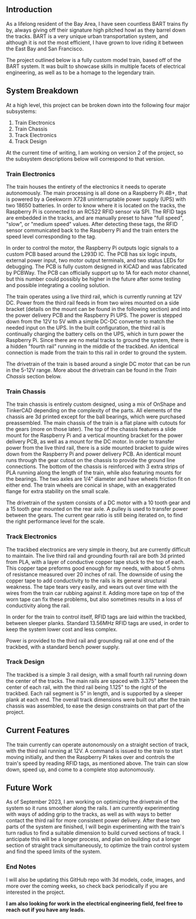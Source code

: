 ## Introduction
As a lifelong resident of the Bay Area, I have seen countless BART trains fly by, always giving off their signature high pitched howl as they barrel down the tracks. BART is a very unique urban transportation system, and although it is not the most efficient, I have grown to love riding it between the East Bay and San Francisco. 

The project outlined below is a fully custom model train, based off of the BART system. It was built to showcase skills in multiple facets of electrical engineering, as well as to be a homage to the legendary train.

## System Breakdown
At a high level, this project can be broken down into the following four major subsystems:

 1. Train Electronics
 2. Train Chassis
 3. Track Electronics
 4. Track Design

At the current time of writing, I am working on version 2 of the project, so the subsystem descriptions below will correspond to that version.

### Train Electronics
The train houses the entirety of the electronics it needs to operate autonomously. The main processing is all done on a Raspberry Pi 4B+, that is powered by a Geekworm X728 uninterruptable power supply (UPS) with two 18650 batteries. In order to know where it is located on the tracks, the Raspberry Pi is connected to an RC522 RFID sensor via SPI. The RFID tags are embedded in the tracks, and are manually preset to have "full speed", "slow", or "medium speed" values. After detecting these tags, the RFID sensor communicated back to the Raspberry Pi and the train enters the speed level corresponding to the tag.

In order to control the motor, the Raspberry Pi outputs logic signals to a custom PCB based around the L293D IC. The PCB has six logic inputs, external power input, two motor output terminals, and two status LEDs for debugging. The PCB is fully custom designed in KiCAD and was fabricated by PCBWay. The PCB can officially support up to 1A for each motor channel, but this number could possibly be higher in the future after some testing and possible integrating a cooling solution.

The train operates using a live third rail, which is currently running at 12V DC. Power from the third rail feeds in from two wires mounted on a side bracket (details on the mount can be found in the following section) and into the power delivery PCB and the Raspberry Pi UPS. The power is stepped down from the 12V to 5V with a simple DC-DC converter to match the needed input on the UPS. In the built configuration, the third rail is continually charging the battery cells on the UPS, which in turn power the Raspberry Pi. Since there are no metal tracks to ground the system, there is a hidden "fourth rail" running in the middle of the trackbed. An identical connection is made from the train to this rail in order to ground the system. 

The drivetrain of the train is based around a single DC motor that can be run in the 5-12V range. More about the drivetrain can be found in the *Train Chassis* section below.

### Train Chassis
The train chassis is entirely custom designed, using a mix of OnShape and TinkerCAD depending on the complexity of the parts. All elements of the chassis are 3d printed except for the ball bearings, which were purchased preassembled. The main chassis of the train is a flat plane with cutouts for the gears (more on those later). The top of the chassis features a slide mount for the Raspberry Pi and a vertical mounting bracket for the power delivery PCB, as well as a mount for the DC motor. In order to transfer power from the live third rail, there is a side mounted bracket to guide wires down from the Raspberry Pi and power delivery PCB. An identical mount runs through the gear cutout on the chassis to provide the ground line connections. The bottom of the chassis is reinforced with 3 extra strips of PLA running along the length of the train, while also featuring mounts for the bearings. The two axles are 1/4" diameter and have wheels friction fit on either end. The train wheels are conical in shape, with an exaggerated flange for extra stability on the small scale.

The drivetrain of the system consists of a DC motor with a 10 tooth gear and a 15 tooth gear mounted on the rear axle. A pulley is used to transfer power between the gears. The current gear ratio is still being iterated on, to find the right performance level for the scale.

### Track Electronics
The trackbed electronics are very simple in theory, but are currently difficult to maintain. The live third rail and grounding fourth rail are both 3d printed from PLA, with a layer of conductive copper tape stuck to the top of each. This copper tape preforms good enough for my needs, with about 5 ohms of resistance measured over 20 inches of rail. The downside of using the copper tape to add conductivity to the rails is its general structural weakness. The tape tears very easily, and wears out over time with the wires from the train car rubbing against it. Adding more tape on top of the worn tape can fix these problems, but also sometimes results in a loss of conductivity along the rail.

In order for the train to control itself, RFID tags are laid within the trackbed, between sleeper planks. Standard 13.56MHz RFID tags are used, in order to keep the system lower cost and less complex.

Power is provided to the third rail and grounding rail at one end of the trackbed, with a standard bench power supply.

### Track Design
The trackbed is a simple 3 rail design, with a small fourth rail running down the center of the tracks. The main rails are spaced with 3.375" between the center of each rail, with the third rail being 1.125" to the right of the trackbed. Each rail segment is 5" in length, and is supported by a sleeper plank at each end. The overall track dimensions were built out after the train chassis was assembled, to ease the design constraints on that part of the project.


## Current Features
The train currently can operate autonomously on a straight section of track, with the third rail running at 12V. A command is issued to the train to start moving initially, and then the Raspberry Pi takes over and controls the train's speed by reading RFID tags, as mentioned above. The train can slow down, speed up, and come to a complete stop autonomously. 

## Future Work
As of September 2023, I am working on optimizing the drivetrain of the system so it runs smoother along the rails. I am currently experimenting with ways of adding grip to the tracks, as well as with ways to better contact the third rail for more consistent power delivery. After these two parts of the system are finished, I will begin experimenting with the train's turn radius to find a suitable dimension to build curved sections of track. I anticipate this will be a longer process, and plan on building out a longer section of straight track simultaneously, to optimize the train control system and find the speed limits of the system. 

### End Notes
I will also be updating this GitHub repo with 3d models, code, images, and more over the coming weeks, so check back periodically if you are interested in the project. 

**I am also looking for work in the electrical engineering field, feel free to reach out if you have any leads.**